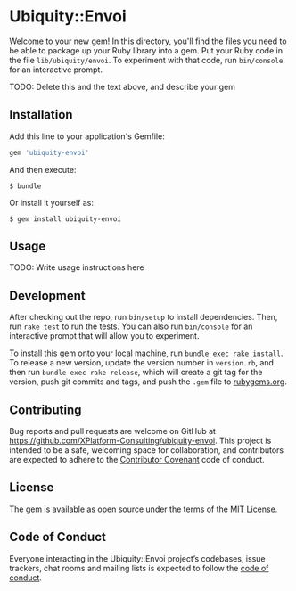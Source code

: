 # Ubiquity::Envoi

Welcome to your new gem! In this directory, you'll find the files you need to be able to package up your Ruby library into a gem. Put your Ruby code in the file `lib/ubiquity/envoi`. To experiment with that code, run `bin/console` for an interactive prompt.

TODO: Delete this and the text above, and describe your gem

## Installation

Add this line to your application's Gemfile:

```ruby
gem 'ubiquity-envoi'
```

And then execute:

    $ bundle

Or install it yourself as:

    $ gem install ubiquity-envoi

## Usage

TODO: Write usage instructions here

## Development

After checking out the repo, run `bin/setup` to install dependencies. Then, run `rake test` to run the tests. You can also run `bin/console` for an interactive prompt that will allow you to experiment.

To install this gem onto your local machine, run `bundle exec rake install`. To release a new version, update the version number in `version.rb`, and then run `bundle exec rake release`, which will create a git tag for the version, push git commits and tags, and push the `.gem` file to [rubygems.org](https://rubygems.org).

## Contributing

Bug reports and pull requests are welcome on GitHub at https://github.com/XPlatform-Consulting/ubiquity-envoi. This project is intended to be a safe, welcoming space for collaboration, and contributors are expected to adhere to the [Contributor Covenant](http://contributor-covenant.org) code of conduct.

## License

The gem is available as open source under the terms of the [MIT License](http://opensource.org/licenses/MIT).

## Code of Conduct

Everyone interacting in the Ubiquity::Envoi project’s codebases, issue trackers, chat rooms and mailing lists is expected to follow the [code of conduct](https://github.com/[USERNAME]/ubiquity-envoi/blob/master/CODE_OF_CONDUCT.md).
